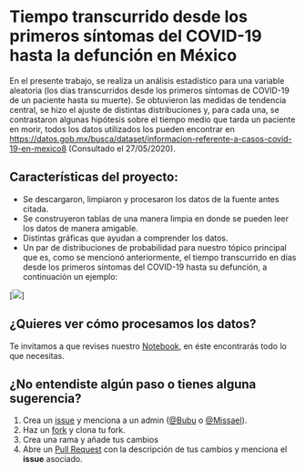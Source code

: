# Tiempo transcurrido desde los primeros síntomas del COVID-19 hasta la defunción en México

En el presente trabajo, se realiza un análisis estadístico para una variable aleatoria (los días transcurridos desde los primeros síntomas de COVID-19 de un paciente hasta su muerte). Se obtuvieron las medidas de tendencia central, se hizo el ajuste de distintas distribuciones y, para cada una, se contrastaron algunas hipótesis sobre el tiempo medio que tarda un paciente en morir, todos los datos utilizados los pueden encontrar en https://datos.gob.mx/busca/dataset/informacion-referente-a-casos-covid-19-en-mexico8  (Consultado el 27/05/2020).

## Características del proyecto:
- Se descargaron, limpiaron y procesaron los datos de la fuente antes citada.
- Se construyeron tablas de una manera limpia en donde se pueden leer los datos de manera amigable.
- Distintas gráficas que ayudan a comprender los datos.
- Un par de distribuciones de probabilidad para nuestro tópico principal que es, como se mencionó anteriormente, el tiempo transcurrido en días desde los primeros síntomas del COVID-19 hasta su defunción, a continuación un ejemplo:

[![](https://sourcerer.io/fame/RodolfoFerro/RodolfoFerro/covid19-gto/images/0)]


## ¿Quieres ver cómo procesamos los datos?

Te invitamos a que revises nuestro [Notebook](https://github.com/GabrielMissael/Covid_probabilidad/blob/master/Analisis_de_datos.ipynb), en éste encontrarás todo lo que necesitas.


## ¿No entendiste algún paso o tienes alguna sugerencia?

1. Crea un [issue](https://help.github.com/en/github/managing-your-work-on-github/creating-an-issue) y menciona a un admin ([@Bubu](https://github.com/BubuDavid) o [@Missael](https://github.com/GabrielMissael)).
2. Haz un [fork](https://help.github.com/en/github/getting-started-with-github/fork-a-repo) y clona tu fork.
3. Crea una rama y añade tus cambios
4. Abre un [Pull Request](https://opensource.com/article/19/7/create-pull-request-github) con la descripción de tus cambios y menciona el **issue** asociado.